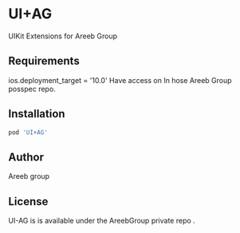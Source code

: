 # UI+AG
UIKit Extensions for Areeb Group
## Requirements
ios.deployment_target = '10.0'
Have access on In hose Areeb Group posspec repo. 

## Installation

```ruby
pod 'UI+AG'
```

## Author

Areeb group  

## License

UI-AG is is available under the AreebGroup private repo .
